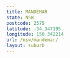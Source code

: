 ```yaml
---
title: MANDEMAR
state: NSW
postcode: 2575
latitude: -34.347195
longitude: 150.342214
url: /nsw/mandemar/
layout: suburb
---
```

